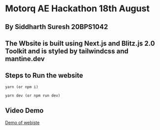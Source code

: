 # Motorq AE Hackathon 18th August
## By Siddharth Suresh 20BPS1042
## The Wbsite is built using Next.js and Blitz.js 2.0 Toolkit and is styled by tailwindcss and mantine.dev
## Steps to Run the website
```
yarn (or npm i)

yarn dev (or npm run dev)
```
## Video Demo
[Demo of webiste](https://motorq-ae-hackathon-siddhsuresh.vercel.app/target.webm)
